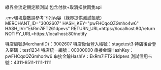 綠界金流定期定額測試
包含付款+取消扣款兩隻api


.env環境變數請參考下列內容（綠界提供測試帳號）
MERCHANT_ID="3002607"
HASH_KEY="pwFHCqoQZGmho4w6"
HASH_IV="EkRm7iFT261dpevs"
RETURN_URL=https://localhost:80/return
NOTIFY_URL=https://localhost:80/notify

特店編號(MerchantID)：3002607
特店後台登入帳號：stagetest3
特店後台登入密碼：test1234
特店統一編號：00000000
串接金鑰HashKey：pwFHCqoQZGmho4w6
串接金鑰HashIV：EkRm7iFT261dpevs
測試信用卡號：4311-9511-1111-1111
